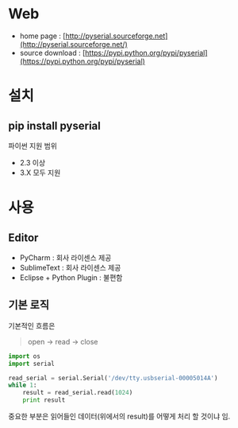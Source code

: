 # Web
* home page : [http://pyserial.sourceforge.net](http://pyserial.sourceforge.net/)
* source download : [https://pypi.python.org/pypi/pyserial](https://pypi.python.org/pypi/pyserial)

# 설치
pip install pyserial
-----
파이썬 지원 범위
* 2.3 이상
* 3.X 모두 지원

# 사용
## Editor
* PyCharm : 회사 라이센스 제공
* SublimeText : 회사 라이센스 제공
* Eclipse + Python Plugin : 불편함
 
## 기본 로직
기본적인 흐름은
> open -> read -> close

```python
import os
import serial

read_serial = serial.Serial('/dev/tty.usbserial-00005014A')
while 1:
    result = read_serial.read(1024)
    print result
```

중요한 부분은 읽어들인 데이터(위에서의 result)를 어떻게 처리 할 것이냐 임.
